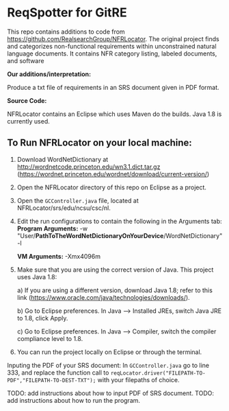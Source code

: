 ReqSpotter for GitRE
==========
This repo contains additions to code from https://github.com/RealsearchGroup/NFRLocator. 
The original project finds and categorizes non-functional requirements within unconstrained natural language documents. It contains NFR category listing, labeled documents, and software

**Our additions/interpretation:**

Produce a txt file of requirements in an SRS document given in PDF format. 

**Source Code:**

NFRLocator contains an Eclipse which uses Maven do the builds.  Java 1.8 is currently used.

## To Run NFRLocator on your local machine: ##

1. Download WordNetDictionary at http://wordnetcode.princeton.edu/wn3.1.dict.tar.gz (https://wordnet.princeton.edu/wordnet/download/current-version/)
2. Open the NFRLocator directory of this repo on Eclipse as a project. 
3. Open the `GCController.java` file, located at NFRLocator/srs/edu/ncsu/csc/nl.
4. Edit the run configurations to contain the following in the Arguments tab:
    **Program Arguments:** -w "User/**PathToTheWordNetDictionaryOnYourDevice**/WordNetDictionary" -l
    
    **VM Arguments:** -Xmx4096m  
    
4. Make sure that you are using the correct version of Java. This project uses Java 1.8:
    
    a) If you are using a different version, download Java 1.8; refer to this link (https://www.oracle.com/java/technologies/downloads/).
    
    b) Go to Eclipse preferences. In Java --> Installed JREs, switch Java JRE to 1.8, click Apply.
    
    c) Go to Eclipse preferences. In Java --> Compiler, switch the compiler compliance level to 1.8.
    
5. You can run the project locally on Eclipse or through the terminal.

Inputing the PDF of your SRS document:
In `GCController.java` go to line 333, and replace the function call to `reqLocator.driver("FILEPATH-TO-PDF","FILEPATH-TO-DEST-TXT");` with your filepaths of choice.

TODO: add instructions about how to input PDF of SRS document.
TODO: add instructions about how to run the program.
